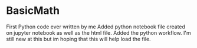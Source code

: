 # BasicMath
First Python code ever written by me
Added python notebook file created on jupyter notebook as well as the html file. 
Added the python workflow. I'm still new at this but im hoping that this will help load the file.
